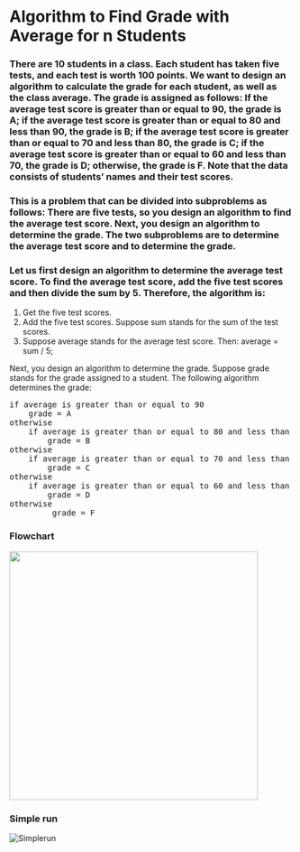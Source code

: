 # Algorithm to Find Grade with Average for n Students
### There are 10 students in a class. Each student has taken five tests, and each test is worth 100 points. We want to design an algorithm to calculate the grade for each student, as well as the class average. The grade is assigned as follows: If the average test score is greater than or equal to 90, the grade is A; if the average test score is greater than or equal to 80 and less than 90, the grade is B; if the average test score is greater than or equal to 70 and less than 80, the grade is C; if the average test score is greater than or equal to 60 and less than 70, the grade is D; otherwise, the grade is F. Note that the data consists of students’ names and their test scores.

### This is a problem that can be divided into subproblems as follows: There are five tests, so you design an algorithm to find the average test score. Next, you design an algorithm to determine the grade. The two subproblems are to determine the average test score and to determine the grade.

### Let us first design an algorithm to determine the average test score. To find the average test score, add the five test scores and then divide the sum by 5. Therefore, the algorithm is:
1. Get the five test scores.
2. Add the five test scores. Suppose sum stands for the sum of the test scores.
3. Suppose average stands for the average test score. Then:
average = sum / 5;

Next, you design an algorithm to determine the grade. Suppose grade stands for the grade
assigned to a student. The following algorithm determines the grade:

<pre>
if average is greater than or equal to 90
    grade = A
otherwise
    if average is greater than or equal to 80 and less than 90
        grade = B
otherwise
    if average is greater than or equal to 70 and less than 80
        grade = C
otherwise
    if average is greater than or equal to 60 and less than 70
        grade = D
otherwise
         grade = F
</pre>

### Flowchart

<img width="441"  src="https://user-images.githubusercontent.com/32389129/65375859-66dbbc00-dca2-11e9-9dec-4c46e551fd54.png">

### Simple run
![Simplerun](https://user-images.githubusercontent.com/32389129/65376082-84aa2080-dca4-11e9-82de-7dc72472d73a.gif)
